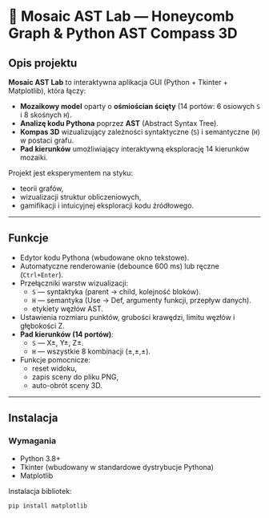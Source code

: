 # 🧩 Mosaic AST Lab — Honeycomb Graph & Python AST Compass 3D

## Opis projektu

**Mosaic AST Lab** to interaktywna aplikacja GUI (Python + Tkinter + Matplotlib), która łączy:

- **Mozaikowy model** oparty o **ośmiościan ścięty** (14 portów: 6 osiowych `S` i 8 skośnych `H`).
- **Analizę kodu Pythona** poprzez **AST** (Abstract Syntax Tree).
- **Kompas 3D** wizualizujący zależności syntaktyczne (`S`) i semantyczne (`H`) w postaci grafu.
- **Pad kierunków** umożliwiający interaktywną eksplorację 14 kierunków mozaiki.

Projekt jest eksperymentem na styku:
- teorii grafów,
- wizualizacji struktur obliczeniowych,
- gamifikacji i intuicyjnej eksploracji kodu źródłowego.

---

## Funkcje

- Edytor kodu Pythona (wbudowane okno tekstowe).
- Automatyczne renderowanie (debounce 600 ms) lub ręczne (`Ctrl+Enter`).
- Przełączniki warstw wizualizacji:
  - `S` — syntaktyka (parent → child, kolejność bloków).
  - `H` — semantyka (Use → Def, argumenty funkcji, przepływ danych).
  - etykiety węzłów AST.
- Ustawienia rozmiaru punktów, grubości krawędzi, limitu węzłów i głębokości Z.
- **Pad kierunków (14 portów)**:
  - `S` — X±, Y±, Z±.
  - `H` — wszystkie 8 kombinacji (±,±,±).
- Funkcje pomocnicze:
  - reset widoku,
  - zapis sceny do pliku PNG,
  - auto-obrót sceny 3D.

---

## Instalacja

### Wymagania
- Python 3.8+
- Tkinter (wbudowany w standardowe dystrybucje Pythona)
- Matplotlib

Instalacja bibliotek:
```bash
pip install matplotlib
